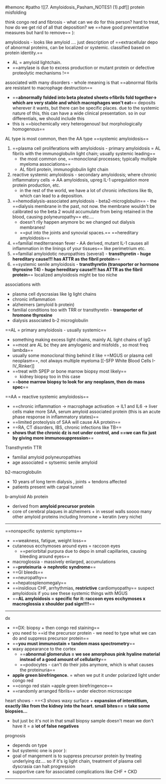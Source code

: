#hemonc #patho 
![[7. Amyloidosis_Pasham_NOTES1 (1).pdf]]
protein misfolding 

think congo red and fibrosis - what can we do for this person? hard to treat, how do we get rid of all that deposition? we ==have good preventative measures but hard to remove== ): 

amyloidosis - looks like amyloid .... just description of ==extracellular depo of abnormal proteins, can be localized or systemic. classified based on protein identity.== 
- AL = amyloid lightchain. 
- ==amylase is due to excess production or mutant protein or defective proteolytic mechanisms !==  

associated with many disorders - whole meaning is that ==abnormal fibrils are resistant to macrophage destruction==
- ==**abnormally folded into beta pleated sheets->fibrils fold together-> which are very stable and which macrophages won't eat**==
deposits wherever it wants, but there can be specific places. due to the systemic nature of this, this can have a wide clinical presentation. so in our differentials, we should include this 
- this is ==biochemically very heterogenous! but morphologically homogenous== 

AL type is most common, then the AA type 
==systemic amyloidosis== 
1. ==plasma cell proliferations with amyloidosis - primary amyloidosis = AL fibrils with the immunoglobulin light chain; usually systemic leading== 
	- the most common one, ==monoclonal processes; typically multiple myeloma associations==
	- AL fibril protein, immunoglobulin light chain 
2.  reactive systemic amyloidosis - secondary amyloidosis; where chronic inflammatory cells -> AA amyloidosis, upreg IL-1 upregulation more protein production, etc. 
	- in the rest of the world, we have a lot of chronic infections like tb, which can lead to a deposition. 
3. ==hemodialysis-associated amyloidosis - beta2-microglobulin== - the ==dialysis membrane in the past, not now. the membrane wouldn't be calibrated so the beta 2 would accumulate from being retained in the blood, causing polyneuropathy== etc.... 
	- doesn't rlly happen anymore bc we changed out dialysis membranes! 
	- ==put into the joints and synovial spaces.== 
==hereditary amyloidosis== 
4. ==familial mediterranean fever - AA derived, mutant IL-1 causes all inflammation in the linings of your tissues== like perimetrium etc. 
5. ==familial amyloidotic neuropathies (several) - **transthyretin - huge hereditary cause!!! has ATTR as the fibril protein**==
6. ==systemic senile amyloidosis - **transthyretin (transporter or hormone thyroxine T4) - huge hereditary cause!!! has ATTR as the fibril protein**==
localized amyloidosis might be too niche 

associations with 
- plasma cell dyscrasias like Ig light chains
- chronic inflammation 
- alzheimers (amyloid b protein)
- familial conditions too with TRR or transthyretin - **transporter of hromone thyroxine**
- dialysis associated b-2 microglobulin 

==AL = primary amyloidosis - usually systemic==
- something making excess light chains, mainly AL light chains of IgG
- ==most are AL bc they are amylogenic and misfolds , so most freq lambda== 
- usually some monoclonal thing behind it like ==MGUS or plasma cell neoplasm==, not always multiple myeloma [[-SFP White Blood Cells I-IV_Rinker]]
- ==treat with SPEP or bone marrow biopsy most likely== 
	- kidney biopsy too in this case
- ==**bone marrow biopsy to look for any neoplasm, then do mass spec**==

==AA = reactive systemic amyloidosis==
- ==chronic inflammation -> macrophage activation -> IL1 and IL6 -> liver cells make more SAA, serum amyloid associated protein (this is an acute phase response in inflammatory states)==
- ==limited proteolysis of SAA will cause AA protein== 
- ==RA, CT disorders, IBS, chronic infections like TB== 
- **shows that the chronic dz is not under control, and ==we can fix just by giving more immunosuppression**==

Transthyretin TTR 
- familial amyloid polyneuropathies
- age associated = sytsemic senile amyloid

b2-macroglobulin
- 10 years of long term dialysis , joints + tendons affected
- patients present with carpal tunnel 

b-amyloid Ab protein 
- derived from **amyloid precursor protein**
- core of cerebral plaques in alzheimers + in vessel walls
soooo many other amyloid proteins including hromone + keratin (very niche)

---

==nonspecific systemic symptoms==
- ==weakness, fatigue, weight loss==
- cutaneous ecchymoses around eyes = raccoon eyes
	- ==periorbital purpura due to depo in small capillaries, causing bleeding around eyes== 
- macroglossia - massively enlarged, accumulations 
- ==**proteinuria -> nephrotic syndrome**==
- ==GI bleeds==
- ==neuropathy== 
- ==hepatosplenomegaly== 
- ==insidious CHF, arrhythmias, **restrictive** cardiomyopathy== 
suspect amyloidosis if you see these systemic things with MGUS
- ==**AL amyloidosis = specific for it:  raccoon eyes ecchymoses x macroglossia x shoulder pad sign!!!!**==

---
dx 
- ==DX: biopsy + then congo red staining==
- you need to ==id the precursor protein - we need to type what we can do and suppress precursor protein== 
- ==**you must immunostain + tandem mass spectrometry**== 
- waxy appearance to the cortex
	- ==**abnormal glomerulus = we see amorphous pink hyaline material instead of a good amount of cellularity**==
	- ==podocytes - can't do their jobs anymore, which is what causes the proteinuria== 
- **apple green birefringence.** = when we put it under polarized light under congo red 
- ==congo red stain =apple green birefringence== 
- ==randomly arranged fibrils== under electron microscope 

heart shows - ==<3 shows waxy surface + **expansion of interstitium, exactly like from the kidney into the heart. small bites== = take some biopsies...**
- but just bc it's not in that small biopsy sample doesn't mean we don't have it = a l**ot of false negatives**

prognosis
- depends on type
- but systemic one is poor ): 
- goal of mangement is to suppress precursor protein by treating underlying dz.... so if it's ig light chain, treatment of plasma cell dyscrasia can halt progression 
- supportive care for associated complications like CHF + CKD 
----
